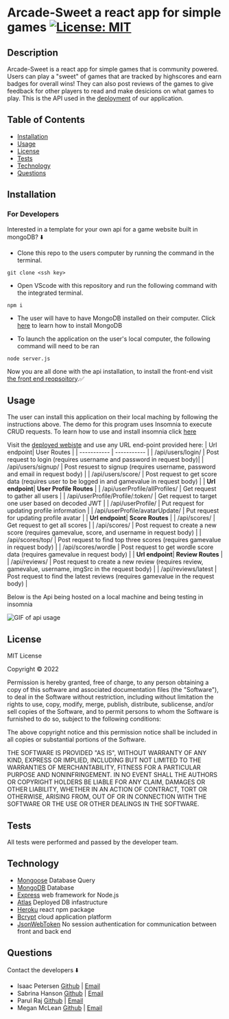 # Arcade-Sweet a react app for simple games [![License: MIT](https://img.shields.io/badge/License-MIT-yellow.svg)](https://opensource.org/licenses/MIT) 


## Description
Arcade-Sweet is a react app for simple games that is community powered.
Users can play a "sweet" of games that are tracked by highscores and earn badges for overall wins!
They can also post reviews of the games to give feedback for other players to read and make desicions on what games to play.
This is the API used in the [deployment](https://arcade-sweet.herokuapp.com/) of our application.


## Table of Contents 
- [Installation](#installation)
- [Usage](#usage)
- [License](#license)
- [Tests](#tests)
- [Technology](#technology)
- [Questions](#questions)

## Installation  

### For Developers
Interested in a template for your own api for a game website built in mongoDB? ⬇️

- Clone this repo to the users computer by running the command in the terminal.

`git clone <ssh key>`

- Open VScode with this repository and run the following command with the integrated terminal.

`npm i`

- The user will have to have MongoDB installed on their computer. Click [here](https://docs.mongodb.com/manual/installation/) to learn how to install MongoDB

- To launch the application on the user's local computer, the following command will need to be ran

`node server.js`



Now you are all done with the api installation, to install the front-end visit [the front end reopsoitory](https://github.com/sabhanson/arcade-sweet-front).✅
## Usage

The user can install this application on their local maching by following the instructions above. The demo for this program uses Insomnia to execute CRUD requests. To learn how to use and install insomnia click [here](https://insomnia.rest/)

Visit the [deployed webiste](https://powerful-badlands-74006.herokuapp.com/) and use any URL end-point provided here:
| Url endpoint| User Routes |
| ----------- | ----------- |
| /api/users/login/     | Post request to login  (requires username and password in request body)|
| /api/users/signup/  | Post resuest to signup    (requires username, password and email in request body)     |
| /api/users/score/   | Post request to get score data (requires user to be logged in and gamevalue in request body)       |
| **Url endpoint**| **User Profile Routes** |
| /api/userProfile/allProfiles/  | Get request to gather all users        |
| /api/userProfile/Profile/:token/  | Get request to target one user based on decoded JWT  |
| /api/userProfile/  | Put request for updating profile information        |
| /api/userProfile/avatarUpdate/   | Put request for updating profile avatar        |
| **Url endpoint**| **Score Routes** |
| /api/scores/   | Get request to get all scores        |
| /api/scores/   | Post request to create a new score (requires gamevalue, score, and username in request body)       |
| /api/scores/top/   | Post request to find top three scores (requires gamevalue in request body)       |
| /api/scores/wordle  | Post request to get wordle score data (requires gamevalue in request body)        |
| **Url endpoint**| **Review Routes** |
| /api/reviews/   | Post request to create a new review (requires review, gamevalue, username, imgSrc in the request body)        |
| /api/reviews/latest   | Post request to find the latest reviews (requires gamevalue in the request body)        |

Below is the Api being hosted on a local machine and being testing in insomnia


![GIF of api usage](./assets/backend.gif)  


## License
<p>
MIT License

  Copyright &copy; 2022 
  
  Permission is hereby granted, free of charge, to any person obtaining a copy
  of this software and associated documentation files (the "Software"), to deal
  in the Software without restriction, including without limitation the rights
  to use, copy, modify, merge, publish, distribute, sublicense, and/or sell
  copies of the Software, and to permit persons to whom the Software is
  furnished to do so, subject to the following conditions:
  
  The above copyright notice and this permission notice shall be included in all
  copies or substantial portions of the Software.
  
  THE SOFTWARE IS PROVIDED "AS IS", WITHOUT WARRANTY OF ANY KIND, EXPRESS OR
  IMPLIED, INCLUDING BUT NOT LIMITED TO THE WARRANTIES OF MERCHANTABILITY,
  FITNESS FOR A PARTICULAR PURPOSE AND NONINFRINGEMENT. IN NO EVENT SHALL THE
  AUTHORS OR COPYRIGHT HOLDERS BE LIABLE FOR ANY CLAIM, DAMAGES OR OTHER
  LIABILITY, WHETHER IN AN ACTION OF CONTRACT, TORT OR OTHERWISE, ARISING FROM,
  OUT OF OR IN CONNECTION WITH THE SOFTWARE OR THE USE OR OTHER DEALINGS IN THE
  SOFTWARE.

  </p>

## Tests
All tests were performed and passed by the developer team.

## Technology
* [Mongoose](https://mongoosejs.com/) Database Query 
* [MongoDB](https://www.mongodb.com/) Database
* [Express](https://expressjs.com/) web framework for Node.js
* [Atlas](https://www.mongodb.com/atlas/database) Deployed DB infastructure
* [Heroku](https://www.heroku.com/home) react npm package
* [Bcrypt](https://www.npmjs.com/package/bcrypt) cloud application platform
* [JsonWebToken](https://jwt.io/) No session authentication for communication between front and back end


## Questions
Contact the developers ⬇️
* Isaac Petersen [Github](http://www.github.com/idpetersen) | [Email](mailto:isaac.petersen5@gmail.com)
* Sabrina Hanson [Github](http://www.github.com/sabhanson) | [Email](mailto:sabhanson7@gmail.com)
* Parul Raj [Github](https://github.com/sinka27) | [Email](mailto:parulraj27392@gmail.com)
* Megan McLean [Github](http://www.github.com/425megs) | [Email](mailto:425megs@gmail.com)
